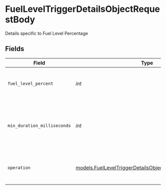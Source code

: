 # FuelLevelTriggerDetailsObjectRequestBody

Details specific to Fuel Level Percentage


## Fields

| Field                                                                                                                      | Type                                                                                                                       | Required                                                                                                                   | Description                                                                                                                | Example                                                                                                                    |
| -------------------------------------------------------------------------------------------------------------------------- | -------------------------------------------------------------------------------------------------------------------------- | -------------------------------------------------------------------------------------------------------------------------- | -------------------------------------------------------------------------------------------------------------------------- | -------------------------------------------------------------------------------------------------------------------------- |
| `fuel_level_percent`                                                                                                       | *int*                                                                                                                      | :heavy_check_mark:                                                                                                         | The fuel level percentage threshold value.                                                                                 | 20                                                                                                                         |
| `min_duration_milliseconds`                                                                                                | *int*                                                                                                                      | :heavy_check_mark:                                                                                                         | The number of milliseconds the trigger needs to stay active before alerting.                                               | 600000                                                                                                                     |
| `operation`                                                                                                                | [models.FuelLevelTriggerDetailsObjectRequestBodyOperation](../models/fuelleveltriggerdetailsobjectrequestbodyoperation.md) | :heavy_check_mark:                                                                                                         | How to evaluate the threshold.  Valid values: `LESS`                                                                       | LESS                                                                                                                       |